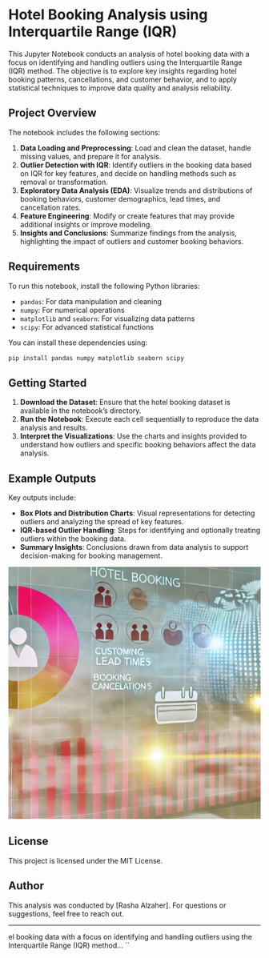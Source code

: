 
# Hotel Booking Analysis using Interquartile Range (IQR)

This Jupyter Notebook conducts an analysis of hotel booking data with a focus on identifying and handling outliers using the Interquartile Range (IQR) method. The objective is to explore key insights regarding hotel booking patterns, cancellations, and customer behavior, and to apply statistical techniques to improve data quality and analysis reliability.

## Project Overview

The notebook includes the following sections:

1. **Data Loading and Preprocessing**: Load and clean the dataset, handle missing values, and prepare it for analysis.
2. **Outlier Detection with IQR**: Identify outliers in the booking data based on IQR for key features, and decide on handling methods such as removal or transformation.
3. **Exploratory Data Analysis (EDA)**: Visualize trends and distributions of booking behaviors, customer demographics, lead times, and cancellation rates.
4. **Feature Engineering**: Modify or create features that may provide additional insights or improve modeling.
5. **Insights and Conclusions**: Summarize findings from the analysis, highlighting the impact of outliers and customer booking behaviors.

## Requirements

To run this notebook, install the following Python libraries:

- `pandas`: For data manipulation and cleaning
- `numpy`: For numerical operations
- `matplotlib` and `seaborn`: For visualizing data patterns
- `scipy`: For advanced statistical functions

You can install these dependencies using:
```bash
pip install pandas numpy matplotlib seaborn scipy
```

## Getting Started

1. **Download the Dataset**: Ensure that the hotel booking dataset is available in the notebook’s directory.
2. **Run the Notebook**: Execute each cell sequentially to reproduce the data analysis and results.
3. **Interpret the Visualizations**: Use the charts and insights provided to understand how outliers and specific booking behaviors affect the data analysis.

## Example Outputs

Key outputs include:

- **Box Plots and Distribution Charts**: Visual representations for detecting outliers and analyzing the spread of key features.
- **IQR-based Outlier Handling**: Steps for identifying and optionally treating outliers within the booking data.
- **Summary Insights**: Conclusions drawn from data analysis to support decision-making for booking management.

![Hotel Booking Analysis](./oo5ys7zy.png)

## License

This project is licensed under the MIT License.

## Author

This analysis was conducted by [Rasha Alzaher]. For questions or suggestions, feel free to reach out.

---

el booking data with a focus on identifying and handling outliers using the Interquartile Range (IQR) method...
``
